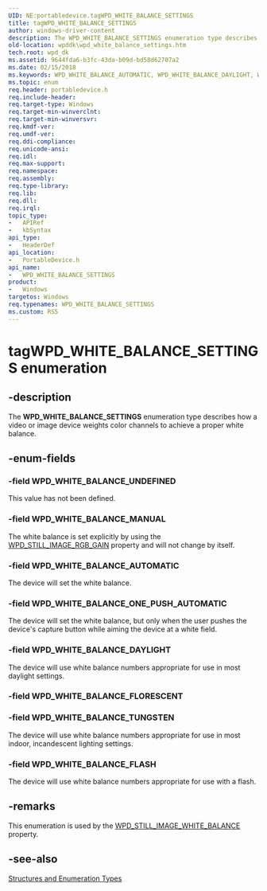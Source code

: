 ```yaml
---
UID: NE:portabledevice.tagWPD_WHITE_BALANCE_SETTINGS
title: tagWPD_WHITE_BALANCE_SETTINGS
author: windows-driver-content
description: The WPD_WHITE_BALANCE_SETTINGS enumeration type describes how a video or image device weights color channels to achieve a proper white balance.
old-location: wpddk\wpd_white_balance_settings.htm
tech.root: wpd_dk
ms.assetid: 9644fda6-b3fc-43da-b09d-bd58d62707a2
ms.date: 02/15/2018
ms.keywords: WPD_WHITE_BALANCE_AUTOMATIC, WPD_WHITE_BALANCE_DAYLIGHT, WPD_WHITE_BALANCE_FLASH, WPD_WHITE_BALANCE_MANUAL, WPD_WHITE_BALANCE_ONE_PUSH_AUTOMATIC, WPD_WHITE_BALANCE_SETTINGS, WPD_WHITE_BALANCE_SETTINGS enumeration, WPD_WHITE_BALANCE_TUNGSTEN, WPD_WHITE_BALANCE_UNDEFINED, enumeration, portabledevice/WPD_WHITE_BALANCE_AUTOMATIC, portabledevice/WPD_WHITE_BALANCE_DAYLIGHT, portabledevice/WPD_WHITE_BALANCE_FLASH, portabledevice/WPD_WHITE_BALANCE_MANUAL, portabledevice/WPD_WHITE_BALANCE_ONE_PUSH_AUTOMATIC, portabledevice/WPD_WHITE_BALANCE_SETTINGS, portabledevice/WPD_WHITE_BALANCE_TUNGSTEN, portabledevice/WPD_WHITE_BALANCE_UNDEFINED, tagWPD_WHITE_BALANCE_SETTINGS, wpddk.wpd_white_balance_settings
ms.topic: enum
req.header: portabledevice.h
req.include-header: 
req.target-type: Windows
req.target-min-winverclnt: 
req.target-min-winversvr: 
req.kmdf-ver: 
req.umdf-ver: 
req.ddi-compliance: 
req.unicode-ansi: 
req.idl: 
req.max-support: 
req.namespace: 
req.assembly: 
req.type-library: 
req.lib: 
req.dll: 
req.irql: 
topic_type:
-	APIRef
-	kbSyntax
api_type:
-	HeaderDef
api_location:
-	PortableDevice.h
api_name:
-	WPD_WHITE_BALANCE_SETTINGS
product:
-	Windows
targetos: Windows
req.typenames: WPD_WHITE_BALANCE_SETTINGS
ms.custom: RS5
---
```


# tagWPD_WHITE_BALANCE_SETTINGS enumeration


## -description



The <b>WPD_WHITE_BALANCE_SETTINGS</b> enumeration type describes how a video or image device weights color channels to achieve a proper white balance.




## -enum-fields




### -field WPD_WHITE_BALANCE_UNDEFINED

This value has not been defined.


### -field WPD_WHITE_BALANCE_MANUAL

The white balance is set explicitly by using the <a href="wpd_still_image_properties.htm">WPD_STILL_IMAGE_RGB_GAIN</a> property and will not change by itself.


### -field WPD_WHITE_BALANCE_AUTOMATIC

The device will set the white balance.


### -field WPD_WHITE_BALANCE_ONE_PUSH_AUTOMATIC

The device will set the white balance, but only when the user pushes the device's capture button while aiming the device at a white field.


### -field WPD_WHITE_BALANCE_DAYLIGHT

The device will use white balance numbers appropriate for use in most daylight settings.


### -field WPD_WHITE_BALANCE_FLORESCENT


### -field WPD_WHITE_BALANCE_TUNGSTEN

The device will use white balance numbers appropriate for use in most indoor, incandescent lighting settings.


### -field WPD_WHITE_BALANCE_FLASH

The device will use white balance numbers appropriate for use with a flash.


## -remarks



This enumeration is used by the <a href="wpd_still_image_properties.htm">WPD_STILL_IMAGE_WHITE_BALANCE</a> property.




## -see-also




<a href="https://msdn.microsoft.com/library/windows/hardware/ff597672">Structures and Enumeration Types</a>
 

 

